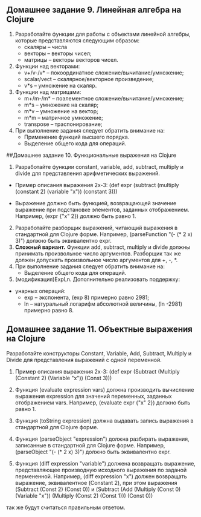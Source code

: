 ## Домашнее задание 9. Линейная алгебра на Clojure
1. Разработайте функции для работы с объектами линейной алгебры, которые представляются следующим образом:
	- скаляры – числа
	- векторы – векторы чисел;
	- матрицы – векторы векторов чисел.
2. Функции над векторами:
	- v+/v-/v* – покоординатное сложение/вычитание/умножение;
	- scalar/vect – скалярное/векторное произведение;
	- v*s – умножение на скаляр.
3. Функции над матрицами:
	- m+/m-/m* – поэлементное сложение/вычитание/умножение;
	- m*s – умножение на скаляр;
	- m*v – умножение на вектор;
	- m*m – матричное умножение;
	- transpose – траспонирование;
4. При выполнение задания следует обратить внимание на:
	- Применение функций высшего порядка.
	- Выделение общего кода для операций.

##Домашнее задание 10. Функциональные выражения на Clojure
1. Разработайте функции constant, variable, add, subtract, multiply и divide для представления арифметических выражений.
 - Пример описания выражения 2x-3:
(def expr
  (subtract
    (multiply
      (constant 2)
      (variable "x"))
    (constant 3)))

 - Выражение должно быть функцией, возвращающей значение выражение при подстановке элементов, заданных отображением. Например, (expr {"x" 2}) должно быть равно 1.
2. Разработайте разборщик выражений, читающий выражения в стандартной для Clojure форме. Например,
(parseFunction "(- (* 2 x) 3)")
должно быть эквивалентно expr.
3. **Сложный вариант.** Функции add, subtract, multiply и divide должны принимать произвольное число аргументов. Разборщик так же должен допускать произвольное число аргументов для +, -, \*.
4. При выполнение задания следует обратить внимание на:
    - Выделение общего кода для операций.
5. (модификация)ExpLn. Дополнительно реализовать поддержку:
  - унарных операций:
    + exp – экспонента, (exp 8) примерно равно 2981;
    + ln – натуральный логарифм абсолютной величины, (ln -2981) примерно равно 8.
## Домашнее задание 11. Объектные выражения на Clojure
Разработайте конструкторы Constant, Variable, Add, Subtract, Multiply и Divide для представления выражений с одной переменной.
1. Пример описания выражения 2x-3:
(def expr
  (Subtract
    (Multiply
      (Constant 2)
      (Variable "x"))
    (Const 3)))

2. Функция (evaluate expression vars) должна производить вычисление выражения expression для значений переменных, заданных отображением vars. Например, (evaluate expr {"x" 2}) должно быть равно 1.
3. Функция (toString expression) должна выдавать запись выражения в стандартной для Clojure форме.
4. Функция (parseObject "expression") должна разбирать выражения, записанные в стандартной для Clojure форме. Например,
(parseObject "(- (* 2 x) 3)")
должно быть эквивалентно expr.
5. Функция (diff expression "variable") должена возвращать выражение, представляющее производную исходного выражения по заданой пермененной. Например, (diff expression "x") должен возвращать выражение, эквивалентное (Constant 2), при этом выражения (Subtract (Const 2) (Const 0)) и
(Subtract
  (Add
    (Multiply (Const 0) (Variable "x"))
    (Multiply (Const 2) (Const 1)))
  (Const 0))

так же будут считаться правильным ответом.
